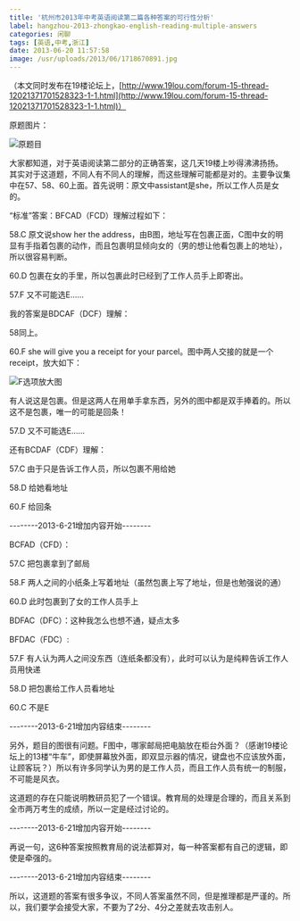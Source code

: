 ```yaml
---
title: '杭州市2013年中考英语阅读第二篇各种答案的可行性分析'
label: hangzhou-2013-zhongkao-english-reading-multiple-answers
categories: 闲聊
tags: [英语,中考,浙江]
date: 2013-06-20 11:57:58
image: /usr/uploads/2013/06/1718670891.jpg
---
```

（本文同时发布在19楼论坛上，[http://www.19lou.com/forum-15-thread-12021371701528323-1-1.html](http://www.19lou.com/forum-15-thread-12021371701528323-1-1.html)）

原题图片：

![原题目](/usr/uploads/2013/06/1718670891.jpg)

大家都知道，对于英语阅读第二部分的正确答案，这几天19楼上吵得沸沸扬扬。其实对于这道题，不同人有不同人的理解，而这些理解可能都是对的。主要争议集中在57、58、60上面。首先说明：原文中assistant是she，所以工作人员是女的。

“标准”答案：BFCAD（FCD）理解过程如下： 

58.C 原文说show her the address，由B图，地址写在包裹正面，C图中女的明显有手指着包裹的动作，而且包裹明显倾向女的（男的想让他看包裹上的地址），所以很容易判断。

60.D 包裹在女的手里，所以包裹此时已经到了工作人员手上即寄出。

57.F 又不可能选E……

我的答案是BDCAF（DCF）理解：

58同上。

60.F she will give you a receipt for your parcel。图中两人交接的就是一个receipt，放大如下：

![F选项放大图](/usr/uploads/2013/06/1460254178.jpg)

有人说这是包裹。但是这两人在用单手拿东西，另外的图中都是双手捧着的。所以这不是包裹，唯一的可能是回条！

57.D 又不可能选E……

还有BCDAF（CDF）理解：

57.C 由于只是告诉工作人员，所以包裹不用给她

58.D 给她看地址

60.F 给回条

--------2013-6-21增加内容开始--------

BCFAD（CFD）：

57.C 把包裹拿到了邮局

58.F 两人之间的小纸条上写着地址（虽然包裹上写了地址，但是也勉强说的通）

60.D 此时包裹到了女的工作人员手上

BDFAC（DFC）：这种我怎么也想不通，疑点太多

BFDAC（FDC）:

57.F 有人认为两人之间没东西（连纸条都没有），此时可以认为是纯粹告诉工作人员用快递

58.D 把包裹给工作人员看地址

60.C 不是E

--------2013-6-21增加内容结束--------

另外，题目的图很有问题。F图中，哪家邮局把电脑放在柜台外面？（感谢19楼论坛上的13楼“牛车”，即使屏幕放外面，即双显示器的情况，键盘也不应该放外面，让顾客玩？）所以有许多同学认为男的是工作人员，而且工作人员有统一的制服，不可能是风衣。

这道题的存在只能说明教研员犯了一个错误。教育局的处理是合理的，而且关系到全市两万考生的成绩，所以一定是经过讨论的。

--------2013-6-21增加内容开始--------

再说一句，这6种答案按照教育局的说法都算对，每一种答案都有自己的逻辑，即使是牵强的。

--------2013-6-21增加内容结束--------

所以，这道题的答案有很多争议，不同人答案虽然不同，但是推理都是严谨的。所以，我们要学会接受大家，不要为了2分、4分之差就去攻击别人。
